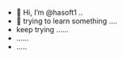 - 👋 Hi, I’m @hasoft1 ..
- 👀 trying to learn something ....
- keep trying ......
- ......
- .....

<!---
hasoft1/hasoft1 is a ✨ special ✨ repository because its `README.md` (this file) appears on your GitHub profile.
You can click the Preview link to take a look at your changes.
--->
